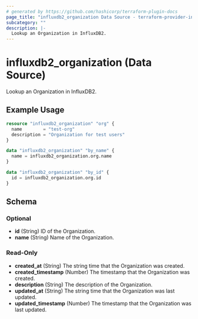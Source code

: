 ```yaml
---
# generated by https://github.com/hashicorp/terraform-plugin-docs
page_title: "influxdb2_organization Data Source - terraform-provider-influxdb2"
subcategory: ""
description: |-
  Lookup an Organization in InfluxDB2.
---
```


# influxdb2_organization (Data Source)

Lookup an Organization in InfluxDB2.

## Example Usage

```terraform
resource "influxdb2_organization" "org" {
  name        = "test-org"
  description = "Organization for test users"
}

data "influxdb2_organization" "by_name" {
  name = influxdb2_organization.org.name
}

data "influxdb2_organization" "by_id" {
  id = influxdb2_organization.org.id
}
```

<!-- schema generated by tfplugindocs -->
## Schema

### Optional

- **id** (String) ID of the Organization.
- **name** (String) Name of the Organization.

### Read-Only

- **created_at** (String) The string time that the Organization was created.
- **created_timestamp** (Number) The timestamp that the Organization was created.
- **description** (String) The description of the Organization.
- **updated_at** (String) The string time that the Organization was last updated.
- **updated_timestamp** (Number) The timestamp that the Organization was last updated.


